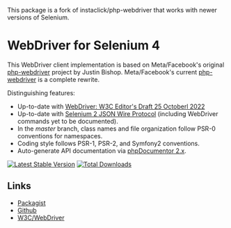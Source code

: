 This package is a fork of instaclick/php-webdriver that works with newer
versions of Selenium.

# WebDriver for Selenium 4
This WebDriver client implementation is based on Meta/Facebook's original [php-webdriver](https://github.com/lullabot/php-webdriver/tree/upstream)
project by Justin Bishop. Meta/Facebook's current [php-webdriver](https://github.com/php-webdriver/php-webdriver) is a complete rewrite.

Distinguishing features:
* Up-to-date with [WebDriver: W3C Editor's Draft 25 Octoberl 2022](https://w3c.github.io/webdriver/)
* Up-to-date with [Selenium 2 JSON Wire Protocol](https://github.com/SeleniumHQ/selenium/blob/trunk/java/src/org/openqa/selenium/remote/DriverCommand.java) (including WebDriver commands yet to be documented).
* In the *master* branch, class names and file organization follow PSR-0 conventions for namespaces.
* Coding style follows PSR-1, PSR-2, and Symfony2 conventions.
* Auto-generate API documentation via [phpDocumentor 2.x](http://phpdoc.org/).

[![Latest Stable Version](https://poser.pugx.org/lullabot/php-webdriver/v/stable.png)](https://packagist.org/packages/lullabot/php-webdriver)
[![Total Downloads](https://poser.pugx.org/lullabot/php-webdriver/downloads.png)](https://packagist.org/packages/lullabot/php-webdriver)

## Links
* [Packagist](http://packagist.org/packages/lullabot/php-webdriver)
* [Github](https://github.com/lullabot/php-webdriver)
* [W3C/WebDriver](https://github.com/w3c/webdriver)
